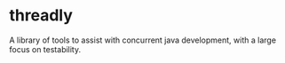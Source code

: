 threadly
========

A library of tools to assist with concurrent java development, with a large focus on testability.

